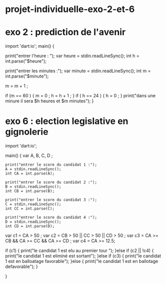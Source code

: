 # projet-individuelle-exo-2-et-6

# exo 2 : prediction de l'avenir 

import 'dart:io';
main() {
  

  print("entrer l'heure : ");
  var heure = stdin.readLineSync();
      int h = int.parse("$heure");

  print("entrer les minutes :");
  var minute = stdin.readLineSync();
      int m = int.parse("$minute");

   m = m + 1 ;
   
  if (m == 60 ) {
    m = 0 ;
    h = h + 1 ;
  }
  if ( h == 24 ) {
      h = 0 ;
  }
  print("dans une minure il sera $h heures et $m minutes");
}

# exo 6 : election legislative en gignolerie 

import 'dart:io';

main() {
  var  A, B, C, D ; 

    print("entrer le score du candidat 1 :");
    A = stdin.readLineSync();
    int CA = int.parse(A);

    print("entrer le score du candidat 2 :");
    B = stdin.readLineSync();
    int CB = int.parse(B);

    print("entrer le score du candidat 3 :");
    C = stdin.readLineSync();
    int CC = int.parse(C);

    print("entrer le score du candidat 4 :");
    D = stdin.readLineSync();
    int CD = int.parse(D);

  var c1 = CA > 50 ;
  var c2 = CB > 50 || CC > 50 || CD > 50 ;
  var c3 = CA >= CB && CA >= CC && CA >= CD ;
  var c4 = CA >= 12.5;

  if (c1) {
    print("le candidat 1 est elu au premier tour ");
  }else if (c2 || !c4) {
    print("le candidat 1 est eliminé est sortant");
  }else if (c3) {
    print("le candidat 1 est en balloatage favorable");
  }else {
    print("le candidat 1 est en ballotage defavorable");
  }

}
